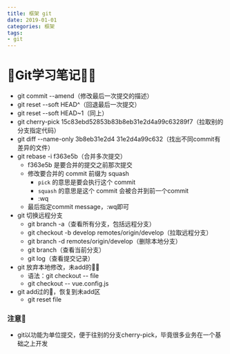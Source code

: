 ```yaml
---
title: 框架 git
date: 2019-01-01
categories: 框架
tags:
- git
---
```



# :basketball:Git学习笔记:biking_woman:

- git commit --amend（修改最后一次提交的描述）
- git reset --soft HEAD^（回退最后一次提交）
- git reset --soft HEAD~1（同上）
- git cherry-pick 15c83ebd52853b83b8eb31e2d4a99c63289f7（拉取别的分支指定代码）
- git diff --name-only 3b8eb31e2d4 31e2d4a99c632（找出不同commit有差异的文件）
- git rebase -i f363e5b（合并多次提交）
  - f363e5b 是要合并的提交之前那次提交
  - 修改要合并的 commit 前缀为 squash
    - `pick` 的意思是要会执行这个 commit
    - `squash` 的意思是这个 commit 会被合并到前一个commit
    - :wq
  - 最后指定commit message，:wq即可
- git 切换远程分支
  - git branch -a（查看所有分支，包括远程分支）
  - git checkout -b develop remotes/origin/develop（拉取远程分支）
  - git branch -d remotes/origin/develop（删除本地分支）
  - git branch（查看当前分支）
  - git log（查看提交记录）
- git 放弃本地修改，未add的:blonde_woman:
  - 语法：git checkout -- file
  - git checkout -- vue.config.js
- git add过的:blowfish:，恢复到未add区
  - git reset file

### 注意:1st_place_medal:

- git以功能为单位提交，便于往别的分支cherry-pick，毕竟很多业务在一个基础之上开发
